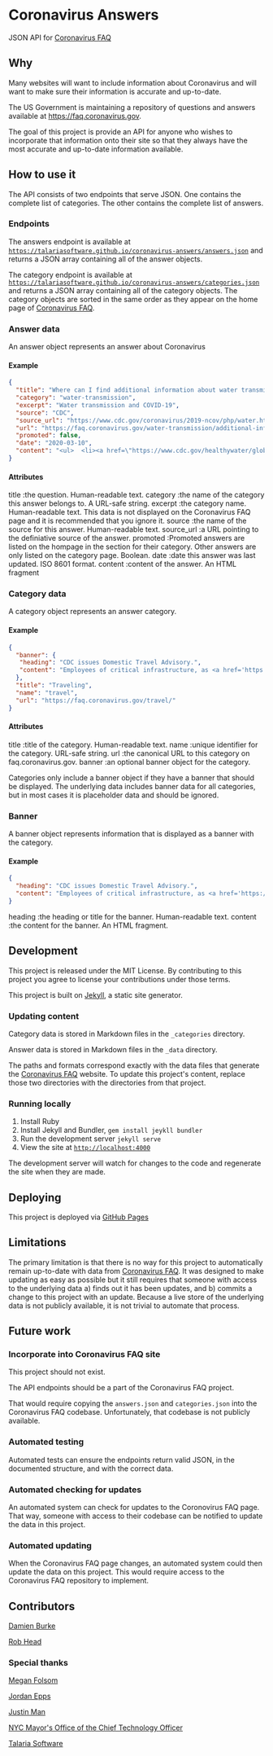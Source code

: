 # Coronavirus Answers

JSON API for [Coronavirus FAQ](faq.coronavirus.gov)

## Why

Many websites will want to include information about Coronavirus and will want to make sure their information is accurate and up-to-date.

The US Government is maintaining a repository of questions and answers available at https://faq.coronavirus.gov.

The goal of this project is provide an API for anyone who wishes to incorporate that information onto their site so that they always have the most accurate and up-to-date information available.

## How to use it

The API consists of two endpoints that serve JSON. One contains the complete list of categories. The other contains the complete list of answers.

### Endpoints

The answers endpoint is available at [`https://talariasoftware.github.io/coronavirus-answers/answers.json`](https://talariasoftware.github.io/coronavirus-answers/answers.json) and returns a JSON array containing all of the answer objects.

The category endpoint is available at [`https://talariasoftware.github.io/coronavirus-answers/categories.json`](https://talariasoftware.github.io/coronavirus-answers/categories.json) and returns a JSON array containing all of the category objects. The category objects are sorted in the same order as they appear on the home page of [Coronavirus FAQ](faq.coronavirus.gov).

### Answer data

An answer object represents an answer about Coronavirus

#### Example
```json
{
  "title": "Where can I find additional information about water transmission and COVID-19?",
  "category": "water-transmission",
  "excerpt": "Water transmission and COVID-19",
  "source": "CDC",
  "source_url": "https://www.cdc.gov/coronavirus/2019-ncov/php/water.html",
  "url": "https://faq.coronavirus.gov/water-transmission/additional-information-about-water-transmission-and-covid-19/",
  "promoted": false,
  "date": "2020-03-10",
  "content": "<ul>  <li><a href=\"https://www.cdc.gov/healthywater/global/sanitation/workers_handlingwaste.html\">CDC: Guidance for reducing health risks to workers handling human waste or sewage</a></li> </ul>"
}
```

#### Attributes

title
:the question. Human-readable text.
category
:the name of the category this answer belongs to. A URL-safe string.
excerpt
:the category name. Human-readable text. This data is not displayed on the Coronavirus FAQ page and it is recommended that you ignore it.
source
:the name of the source for this answer. Human-readable text.
source_url
:a URL pointing to the definiative source of the answer.
promoted
:Promoted answers are listed on the hompage in the section for their category. Other answers are only listed on the category page. Boolean.
date
:date this answer was last updated. ISO 8601 format.
content
:content of the answer. An HTML fragment

### Category data

A category object represents an answer category.

#### Example
```json
{
  "banner": {
   "heading": "CDC issues Domestic Travel Advisory.",
   "content": "Employees of critical infrastructure, as <a href='https://www.cisa.gov/publication/guidance-essential-critical-infrastructure-workforce'>defined by the Department of Homeland Security</a>, have a special responsibility to maintain normal work schedule."
  },
  "title": "Traveling",
  "name": "travel",
  "url": "https://faq.coronavirus.gov/travel/"
}
```

#### Attributes

title
:title of the category. Human-readable text.
name
:unique identifier for the category. URL-safe string.
url
:the canonical URL to this category on faq.coronavirus.gov.
banner
:an optional banner object for the category.

Categories only include a banner object if they have a banner that should be displayed. The underlying data includes banner data for all categories, but in most cases it is placeholder data and should be ignored.

### Banner

A banner object represents information that is displayed as a banner with the category.

#### Example
```json
{
  "heading": "CDC issues Domestic Travel Advisory.",
  "content": "Employees of critical infrastructure, as <a href='https://www.cisa.gov/publication/guidance-essential-critical-infrastructure-workforce'>defined by the Department of Homeland Security</a>, have a special responsibility to maintain normal work schedule."
}
```

heading
:the heading or title for the banner. Human-readable text.
content
:the content for the banner. An HTML fragment.

## Development

This project is released under the MIT License. By contributing to this project you agree to license your contributions under those terms.

This project is built on [Jekyll](https://jekyllrb.com), a static site generator.

### Updating content

Category data is stored in Markdown files in the `_categories` directory.

Answer data is stored in Markdown files in the `_data` directory.

The paths and formats correspond exactly with the data files that generate the [Coronavirus FAQ](https://faq.coronavirus.gov/) website. To update this project's content, replace those two directories with the directories from that project.

### Running locally

1. Install Ruby
2. Install Jekyll and Bundler, `gem install jeykll bundler`
3. Run the development server `jekyll serve`
4. View the site at [`http://localhost:4000`](http://localhost:4000)

The development server will watch for changes to the code and regenerate the site when they are made.

## Deploying

This project is deployed via [GitHub Pages](https://pages.github.com)

## Limitations

The primary limitation is that there is no way for this project to automatically remain up-to-date with data from [Coronavirus FAQ](https://faq.coronavirus.gov/). It was designed to make updating as easy as possible but it still requires that someone with access to the underlying data a) finds out it has been updates, and b) commits a change to this project with an update. Because a live store of the underlying data is not publicly available, it is not trivial to automate that process.

## Future work

### Incorporate into Coronavirus FAQ site

This project should not exist.

The API endpoints should be a part of the Coronavirus FAQ project.

That would require copying the `answers.json` and `categories.json` into the Coronavirus FAQ codebase. Unfortunately, that codebase is not publicly available.

### Automated testing

Automated tests can ensure the endpoints return valid JSON, in the documented structure, and with the correct data.

### Automated checking for updates

An automated system can check for updates to the Coronovirus FAQ page. That way, someone with access to their codebase can be notified to update the data in this project.

### Automated updating

When the Coronavirus FAQ page changes, an automated system could then update the data on this project. This would require access to the Coronavirus FAQ repository to implement.

## Contributors

[Damien Burke](https://github.com/exmember)

[Rob Head](https://github.com/roberthead)

### Special thanks

[Megan Folsom](https://github.com/mfolsom)

[Jordan Epps](https://github.com/jkepps)

[Justin Man](https://github.com/jisaf)

[NYC Mayor's Office of the Chief Technology Officer](https://www1.nyc.gov/assets/cto/)

[Talaria Software](https://www.talariasoftware.com)
